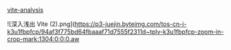 
[vite-analysis](https://github.com/haiweilian/vite-analysis)

![深入浅出 Vite (2).png](https://p3-juejin.byteimg.com/tos-cn-i-k3u1fbpfcp/94af3f775bd64fbaaaf71d7555f2311d~tplv-k3u1fbpfcp-zoom-in-crop-mark:1304:0:0:0.aw